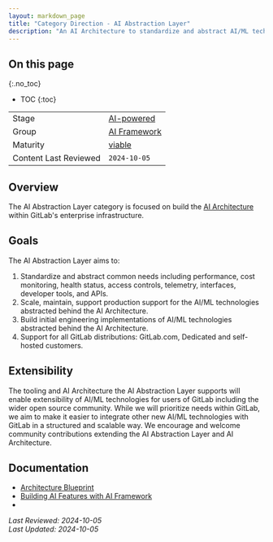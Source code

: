 ```yaml
---
layout: markdown_page
title: "Category Direction - AI Abstraction Layer"
description: "An AI Architecture to standardize and abstract AI/ML technologies within GitLab"
---
```


## On this page
{:.no_toc}

- TOC
{:toc}

| | |
| --- | --- |
| Stage | [AI-powered](/direction/ai-powered/) |
| Group | [AI Framework](/direction/ai-powered/ai_framework/) |
| Maturity | [viable](/direction/#maturity) |
| Content Last Reviewed | `2024-10-05` |

## Overview

The AI Abstraction Layer category is focused on build the [AI Architecture](https://docs.gitlab.com/ee/user/gitlab_duo/index.html) within GitLab's enterprise infrastructure.

## Goals

The AI Abstraction Layer aims to:

1. Standardize and abstract common needs including performance, cost monitoring, health status, access controls, telemetry, interfaces, developer tools, and APIs.
2. Scale, maintain, support production support for the AI/ML technologies abstracted behind the AI Architecture.
3. Build initial engineering implementations of AI/ML technologies abstracted behind the AI Architecture.
4. Support for all GitLab distributions: GitLab.com, Dedicated and self-hosted customers.

## Extensibility

The tooling and AI Architecture the AI Abstraction Layer supports will enable extensibility of AI/ML technologies for users of GitLab including the wider open source community. While we will prioritize needs within GitLab, we aim to make it easier to integrate other new AI/ML technologies with GitLab in a structured and scalable way. We encourage and welcome community contributions extending the AI Abstraction Layer and AI Architecture.

## Documentation 

- [Architecture Blueprint](#)
- [Building AI Features with AI Framework](#)
- [](#)

*Last Reviewed: 2024-10-05  
Last Updated: 2024-10-05*
</p>